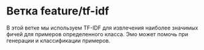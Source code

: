 # Ветка feature/tf-idf
В этой ветке мы используем TF-IDF для извлечения наиболее значимых фичей для примеров определенного класса. 
Эмо может помочь при генерации и классификации примеров.